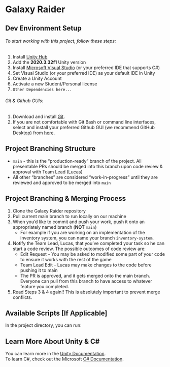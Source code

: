 # Galaxy Raider

## Dev Environment Setup
###### To start working with this project, follow these steps:
1. Install [Unity Hub](https://unity3d.com/get-unity/download)
2. Add the **2020.3.32f1** Unity version
3. Install [Microsoft Visual Studio](https://visualstudio.microsoft.com/) (or your preferred IDE that supports C#)
4. Set Visual Studio (or your preferred IDE) as your default IDE in Unity
5. Create a Unity Account
6. Activate a new Student/Personal license
7. `Other Dependencies here...`

###### Git & Github GUIs:
1. Download and install [Git](https://git-scm.com/downloads).
2. If you are not comfortable with Git Bash or command line interfaces, select and install your preferred Github GUI (we recommend GitHub Desktop) from [here](https://git-scm.com/downloads/guis).

## Project Branching Structure
- `main` - this is the “production-ready” branch of the project. All presentable PRs should be merged into this branch upon code review & approval with Team Lead (Lucas)
- All other “branches” are considered “work-in-progress” until they are reviewed and approved to be merged into `main`

## Project Branching & Merging Process
1. Clone the Galaxy Raider repository
2. Pull current main branch to run locally on our machine
3. When you’d like to commit and push your work, push it onto an appropriately named branch (**NOT** `main`)
    - For example if you are working on an implementation of the inventory system, you can name your branch `inventory-system`.
4. Notify the Team Lead, Lucas, that you’ve completed your task so he can start a code review. The possible outcomes of code review are:
    - Edit Request - You may be asked to modified some part of your code to ensure it works with the rest of the game
    - Team Lead Edit - Lucas may make changes to the code before pushing it to main
    - The PR is approved, and it gets merged onto the main branch. Everyone can pull from this branch to have access to whatever feature you completed.
5. Read Steps 3 & 4 again!! This is absolutely important to prevent merge conflicts.

## Available Scripts [If Applicable]
In the project directory, you can run:


## Learn More About Unity & C#
You can learn more in the [Unity Documentation](https://docs.unity3d.com/Manual/index.html).
<br/>To learn C#, check out the Microsoft [C# Documentation](https://docs.microsoft.com/en-us/dotnet/csharp/).

